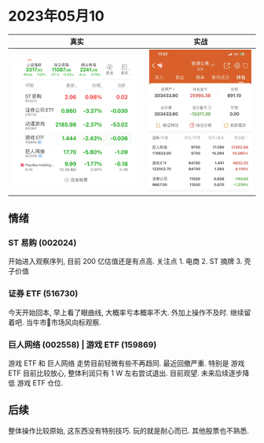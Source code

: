 # 2023年05月10

| 真实  | 实战  |
|---|---|
| ![](./resource/screenshot-20230510-111351.png)  | ![](./resource/screenshot-20230510-111427.png)  |

## 情绪

### ST 易购 (002024)

开始进入观察序列, 目前 200 亿估值还是有点高. 关注点 1. 电商 2. ST 摘牌 3. 壳子价值

### 证券 ETF (516730)

今天开始回本, 早上看了眼曲线, 大概率亏本概率不大. 外加上操作不及时. 继续留着吧. 当牛市🐂市场风向标观察.

### 巨人网络 (002558) | 游戏 ETF (159869)

游戏 ETF 和 巨人网络 走势目前轻微有些不再趋同. 最近回撤严重. 特别是 游戏 ETF 目前比较放心, 整体利润只有 1 W 左右尝试退出. 目前观望. 未来后续逐步降低 游戏 ETF 仓位. 

## 后续

整体操作比较原始, 这东西没有特别技巧. 玩的就是耐心而已. 其他股票也不熟悉. 